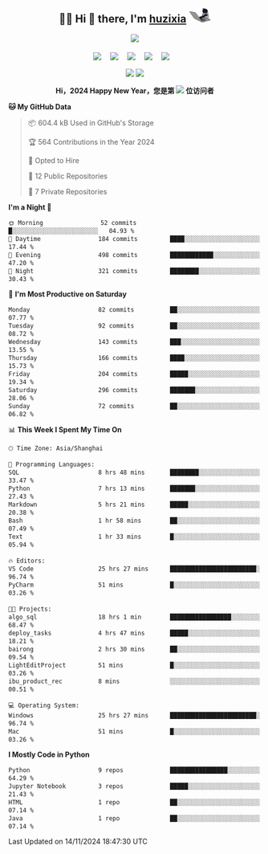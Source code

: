 <div align="center">

## :woman_technologist: Hi 👋 there, I'm [huzixia](https://huzixia.github.io/) <img height="30" src="images/work.gif" />

  <!-- dynamic typing effect 动态打字效果 -->
  <div>
    <a href="https://huzixia.github.io/">
      <img src="https://readme-typing-svg.demolab.com?font=Fira+Code&pause=1000&width=435&lines=console.log(%22Hello%2C%20World%22);胡同学祝您心想事成!&center=true&size=27" />
    </a>
  </div>

  <div>&nbsp;</div>

  <!-- profile logo 个人资料徽标 -->
  <div>
    <a href="https://huzixia.github.io/"><img src="https://img.shields.io/badge/Website-博客-orange" /></a>&emsp;
    <a href="https://www.zhihu.com/people/hu-zi-xia-91"><img src="https://img.shields.io/badge/ZhiHu-知乎-blue" /></a>&emsp;
    <a href="https://twitter.com/zixia80631/"><img src="https://img.shields.io/badge/Twitter-推特-black" /></a>&emsp;
    <a href="https://github.com/HuZixia/Text2Video/assets/38995480/244e64be-3dc4-46bb-8aff-523d8a235a1e"><img src="https://img.shields.io/badge/WeChat-微信-07c160" /></a>&emsp;
    <a href="https://www.cnblogs.com/huzixia"><img src="https://img.shields.io/badge/CnBlog-博客园-yellow" /></a>&emsp;

  </div>

[//]: # (### Github Stats)

 <p>
   <img src="https://github-readme-stats.vercel.app/api?username=HuZixia&rank_icon=github&theme=react&border_color=61dafb&hide_border=true" />
   <img src="https://github-readme-stats.vercel.app/api/top-langs/?username=HuZixia&hide=c%23,powershell,Mathematica,Ruby,Objective-C,Objective-C%2b%2b,Cuda&title_color=61dafb&text_color=ffffff&icon_color=61dafb&bg_color=20232a&langs_count=8&layout=compact&border_color=61dafb&hide_border=true&size_weight=0.5&count_weight=0.5" />
 </p>

</div>

<div align="center"><b>Hi，2024 Happy New Year，您是第 <img src="https://profile-counter.glitch.me/HuZixia/count.svg"></img> 位访问者</b></div>


[//]: # (*   Github Stats)
[//]: # (![Top Langs]&#40;https://github-readme-stats.vercel.app/api/top-langs/?username=HuZixia\&layout=compact&#41;)
[//]: # (![HuZixia's GitHub stats]&#40;https://github-readme-stats.vercel.app/api?username=HuZixia\&rank_icon=github&theme=tokyonight&#41;)


<!--START_SECTION:waka-->
**🐱 My GitHub Data** 

> 📦 604.4 kB Used in GitHub's Storage 
 > 
> 🏆 564 Contributions in the Year 2024
 > 
> 💼 Opted to Hire
 > 
> 📜 12 Public Repositories 
 > 
> 🔑 7 Private Repositories 
 > 
**I'm a Night 🦉** 

```text
🌞 Morning                52 commits          █░░░░░░░░░░░░░░░░░░░░░░░░   04.93 % 
🌆 Daytime                184 commits         ████░░░░░░░░░░░░░░░░░░░░░   17.44 % 
🌃 Evening                498 commits         ████████████░░░░░░░░░░░░░   47.20 % 
🌙 Night                  321 commits         ████████░░░░░░░░░░░░░░░░░   30.43 % 
```
📅 **I'm Most Productive on Saturday** 

```text
Monday                   82 commits          ██░░░░░░░░░░░░░░░░░░░░░░░   07.77 % 
Tuesday                  92 commits          ██░░░░░░░░░░░░░░░░░░░░░░░   08.72 % 
Wednesday                143 commits         ███░░░░░░░░░░░░░░░░░░░░░░   13.55 % 
Thursday                 166 commits         ████░░░░░░░░░░░░░░░░░░░░░   15.73 % 
Friday                   204 commits         █████░░░░░░░░░░░░░░░░░░░░   19.34 % 
Saturday                 296 commits         ███████░░░░░░░░░░░░░░░░░░   28.06 % 
Sunday                   72 commits          ██░░░░░░░░░░░░░░░░░░░░░░░   06.82 % 
```


📊 **This Week I Spent My Time On** 

```text
🕑︎ Time Zone: Asia/Shanghai

💬 Programming Languages: 
SQL                      8 hrs 48 mins       ████████░░░░░░░░░░░░░░░░░   33.47 % 
Python                   7 hrs 13 mins       ███████░░░░░░░░░░░░░░░░░░   27.43 % 
Markdown                 5 hrs 21 mins       █████░░░░░░░░░░░░░░░░░░░░   20.38 % 
Bash                     1 hr 58 mins        ██░░░░░░░░░░░░░░░░░░░░░░░   07.49 % 
Text                     1 hr 33 mins        █░░░░░░░░░░░░░░░░░░░░░░░░   05.94 % 

🔥 Editors: 
VS Code                  25 hrs 27 mins      ████████████████████████░   96.74 % 
PyCharm                  51 mins             █░░░░░░░░░░░░░░░░░░░░░░░░   03.26 % 

🐱‍💻 Projects: 
algo_sql                 18 hrs 1 min        █████████████████░░░░░░░░   68.47 % 
deploy_tasks             4 hrs 47 mins       █████░░░░░░░░░░░░░░░░░░░░   18.21 % 
bairong                  2 hrs 30 mins       ██░░░░░░░░░░░░░░░░░░░░░░░   09.54 % 
LightEditProject         51 mins             █░░░░░░░░░░░░░░░░░░░░░░░░   03.26 % 
ibu_product_rec          8 mins              ░░░░░░░░░░░░░░░░░░░░░░░░░   00.51 % 

💻 Operating System: 
Windows                  25 hrs 27 mins      ████████████████████████░   96.74 % 
Mac                      51 mins             █░░░░░░░░░░░░░░░░░░░░░░░░   03.26 % 
```

**I Mostly Code in Python** 

```text
Python                   9 repos             ████████████████░░░░░░░░░   64.29 % 
Jupyter Notebook         3 repos             █████░░░░░░░░░░░░░░░░░░░░   21.43 % 
HTML                     1 repo              ██░░░░░░░░░░░░░░░░░░░░░░░   07.14 % 
Java                     1 repo              ██░░░░░░░░░░░░░░░░░░░░░░░   07.14 % 
```




 Last Updated on 14/11/2024 18:47:30 UTC
<!--END_SECTION:waka-->


<!--
**HuZixia/HuZixia** is a ✨ _special_ ✨ repository because its `README.md` (this file) appears on your GitHub profile.

Here are some ideas to get you started:

- 🔭 I’m currently working on ...
- 🌱 I’m currently learning ...
- 👯 I’m looking to collaborate on ...
- 🤔 I’m looking for help with ...
- 💬 Ask me about ...
- 📫 How to reach me: ...
- 😄 Pronouns: ...
- ⚡ Fun fact: ...
-->
